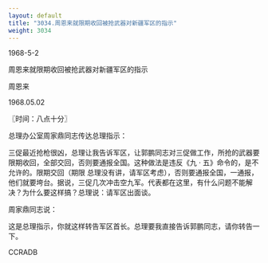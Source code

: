 ```yaml
---
layout: default
title: "3034.周恩来就限期收回被抢武器对新疆军区的指示"
weight: 3034
---
```


1968-5-2

周恩来就限期收回被抢武器对新疆军区的指示

周恩来

1968.05.02

〖时间：八点十分〗

总理办公室周家鼎同志传达总理指示：

三促最近抢枪很凶，总理让我告诉军区，让郭鹏同志对三促做工作，所抢的武器要限期收回，全部交回，否则要通报全国。这种做法是违反《九 · 五》命令的，是不允许的。限期交回（期限 总理没有讲，请军区考虑），否则要通报全国，一通报，他们就要垮台。据说，三促几次冲击空九军。代表都在这里，有什么问题不能解决？为什么要这样搞？总理说：请军区出面谈。

周家鼎同志说：

这是总理指示，你就这样转告军区首长。总理要我直接告诉郭鹏同志，请你转告一下。

CCRADB

